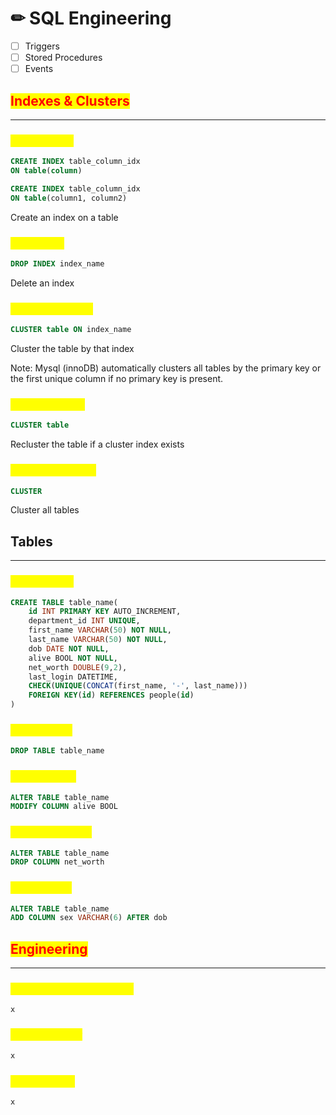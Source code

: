 # ✏ SQL Engineering

* [ ] Triggers
* [ ] Stored Procedures
* [ ] Events

## <mark style="color:red;">**Indexes & Clusters**</mark>

***

### <mark style="color:yellow;">Create Index</mark>

```sql
CREATE INDEX table_column_idx 
ON table(column)

CREATE INDEX table_column_idx 
ON table(column1, column2)
```

Create an index on a table

### <mark style="color:yellow;">Drop Index</mark>

```sql
DROP INDEX index_name
```

Delete an index

### <mark style="color:yellow;">Cluster An Index</mark>

```sql
CLUSTER table ON index_name
```

Cluster the table by that index

Note: Mysql (innoDB) automatically clusters all tables by the primary key or the first unique column if no primary key is present.&#x20;

### <mark style="color:yellow;">Cluster a Table</mark>

```sql
CLUSTER table
```

Recluster the table if a cluster index exists

### <mark style="color:yellow;">Cluster all Tables</mark>

```sql
CLUSTER
```

Cluster all tables

## Tables

***

### <mark style="color:yellow;">Create Table</mark>

```sql
CREATE TABLE table_name(
    id INT PRIMARY KEY AUTO_INCREMENT,
    department_id INT UNIQUE,
    first_name VARCHAR(50) NOT NULL,
    last_name VARCHAR(50) NOT NULL,
    dob DATE NOT NULL,
    alive BOOL NOT NULL,
    net_worth DOUBLE(9,2),
    last_login DATETIME,
    CHECK(UNIQUE(CONCAT(first_name, '-', last_name)))  
    FOREIGN KEY(id) REFERENCES people(id)      
)
```

### <mark style="color:yellow;">Delete Table</mark>

```sql
DROP TABLE table_name
```

### <mark style="color:yellow;">Alter Column</mark>

```sql
ALTER TABLE table_name
MODIFY COLUMN alive BOOL
```

### <mark style="color:yellow;">Remove Column</mark>

```sql
ALTER TABLE table_name
DROP COLUMN net_worth
```

### <mark style="color:yellow;">Add Column</mark>

```sql
ALTER TABLE table_name
ADD COLUMN sex VARCHAR(6) AFTER dob
```

## <mark style="color:red;">Engineering</mark>

***

### <mark style="color:yellow;">Create Stored Procedure</mark>

```
x
```

### <mark style="color:yellow;">Create Trigger</mark>

```sql
x
```

### <mark style="color:yellow;">Create Event</mark>

```
x
```
